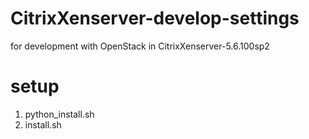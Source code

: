 CitrixXenserver-develop-settings
================================

for development with OpenStack in CitrixXenserver-5.6.100sp2 


# setup
1. python_install.sh
2. install.sh
